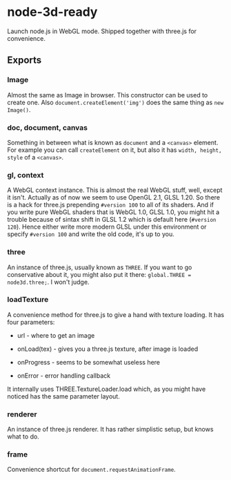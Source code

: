 # node-3d-ready

Launch node.js in WebGL mode. Shipped together with three.js for convenience.

## Exports

### Image

Almost the same as Image in browser. This constructor can be used to create one.
Also `document.createElement('img')` does the same thing as `new Image()`.


### doc, document, canvas

Something in between what is known as `document` and a `<canvas>` element.
For example you can call `createElement` on it, but also it has `width, height, style` of
a `<canvas>`.


### gl, context

A WebGL context instance. This is almost the real WebGL stuff, well, except it isn't.
Actually as of now we seem to use OpenGL 2.1, GLSL 1.20. So there is a hack for
three.js prepending `#version 100` to all of its shaders. And if you write pure WebGL
shaders that is WebGL 1.0, GLSL 1.0, you might hit a trouble because of sintax shift in
GLSL 1.2 which is default here (`#version 120`). Hence either write more modern GLSL
under this environment or specify `#version 100` and write the old code, it's up to you.


### three

An instance of three.js, usually known as `THREE`. If you want to go conservative
about it, you might also put it there: `global.THREE = node3d.three;`. I won't judge.


### loadTexture

A convenience method for three.js to give a hand with texture loading. It has four
parameters:

* url - where to get an image

* onLoad(tex) - gives you a three.js texture, after image is loaded

* onProgress - seems to be somewhat useless here

* onError - error handling callback

It internally uses THREE.TextureLoader.load which, as you might have noticed has the
same parameter layout.


### renderer

An instance of three.js renderer. It has rather simplistic setup, but knows what to do.


### frame

Convenience shortcut for `document.requestAnimationFrame`.

